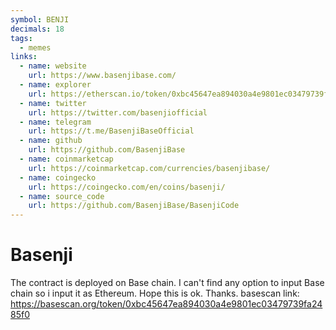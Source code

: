 ```yaml
---
symbol: BENJI
decimals: 18
tags:
  - memes
links:
  - name: website
    url: https://www.basenjibase.com/
  - name: explorer
    url: https://etherscan.io/token/0xbc45647ea894030a4e9801ec03479739fa2485f0
  - name: twitter
    url: https://twitter.com/basenjiofficial
  - name: telegram
    url: https://t.me/BasenjiBaseOfficial
  - name: github
    url: https://github.com/BasenjiBase
  - name: coinmarketcap
    url: https://coinmarketcap.com/currencies/basenjibase/
  - name: coingecko
    url: https://coingecko.com/en/coins/basenji/
  - name: source_code
    url: https://github.com/BasenjiBase/BasenjiCode
---
```


# Basenji

The contract is deployed on Base chain. I can't find any option to input Base chain so i input it as Ethereum. Hope this is ok. Thanks. basescan link: https://basescan.org/token/0xbc45647ea894030a4e9801ec03479739fa2485f0
